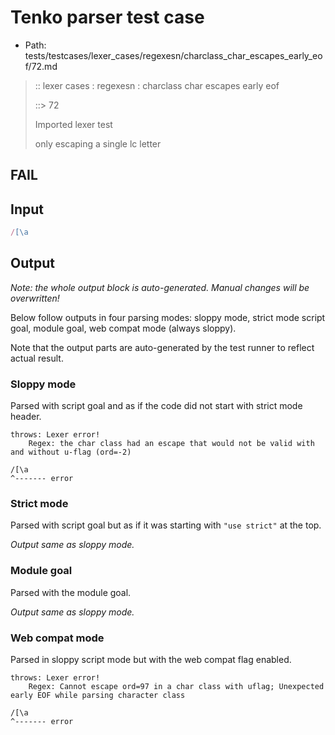 # Tenko parser test case

- Path: tests/testcases/lexer_cases/regexesn/charclass_char_escapes_early_eof/72.md

> :: lexer cases : regexesn : charclass char escapes early eof
>
> ::> 72
>
> Imported lexer test
>
> only escaping a single lc letter

## FAIL

## Input

`````js
/[\a
`````

## Output

_Note: the whole output block is auto-generated. Manual changes will be overwritten!_

Below follow outputs in four parsing modes: sloppy mode, strict mode script goal, module goal, web compat mode (always sloppy).

Note that the output parts are auto-generated by the test runner to reflect actual result.

### Sloppy mode

Parsed with script goal and as if the code did not start with strict mode header.

`````
throws: Lexer error!
    Regex: the char class had an escape that would not be valid with and without u-flag (ord=-2)

/[\a
^------- error
`````

### Strict mode

Parsed with script goal but as if it was starting with `"use strict"` at the top.

_Output same as sloppy mode._

### Module goal

Parsed with the module goal.

_Output same as sloppy mode._

### Web compat mode

Parsed in sloppy script mode but with the web compat flag enabled.

`````
throws: Lexer error!
    Regex: Cannot escape ord=97 in a char class with uflag; Unexpected early EOF while parsing character class

/[\a
^------- error
`````


